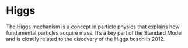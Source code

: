 # Higgs

The Higgs mechanism is a concept in particle physics that explains how fundamental particles acquire mass. It’s a key part of the Standard Model and is closely related to the discovery of the Higgs boson in 2012.